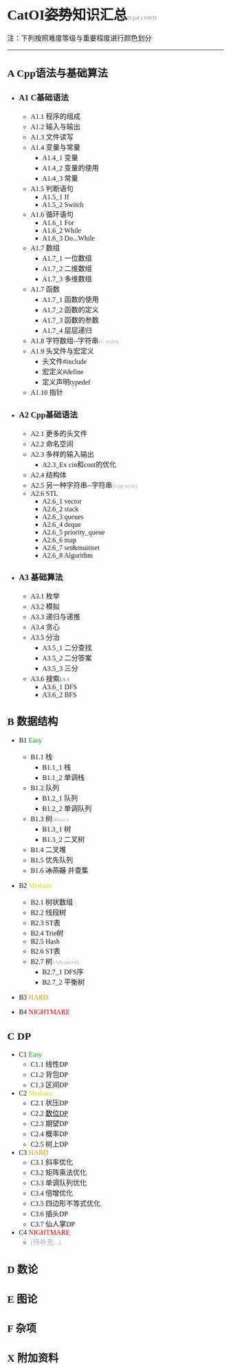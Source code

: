 <font face="YaHei Consolas Hybrid" size=3>

# CatOI~~姿势~~知识汇总<font color=#AAAAAA size=2>(Upd v1903)</font>

注：下列按照难度等级与重要程度进行颜色划分

<!--
<font color=#0000FF>易</font> 较易 中等 较难 难

普通 重要 肥肠重要
-->

---
## A Cpp语法与基础算法
 - ### A1 C基础语法
   - A1.1 程序的组成
   - A1.2 输入与输出
   - A1.3 文件读写
   - A1.4 变量与常量
     - A1.4_1 变量
     - A1.4_2 变量的使用
     - A1.4_3 常量
   - A1.5 判断语句
     - A1.5_1 If
     - A1.5_2 Switch
   - A1.6 循环语句
     - A1.6_1 For
     - A1.6_2 While
     - A1.6_3 Do...While
   - A1.7 数组
     - A1.7_1 一位数组
     - A1.7_2 二维数组
     - A1.7_3 多维数组
   - A1.7 函数
     - A1.7_1 函数的使用
     - A1.7_2 函数的定义
     - A1.7_3 函数的参数
     - A1.7_4 层层递归
   - A1.8 字符数组--字符串<font color=#AAAAAA size=2>(C style)</font>
   - A1.9 头文件与宏定义
     - 头文件#include
     - 宏定义#define
     - 定义声明typedef
   - A1.10 指针
 - ### A2 Cpp基础语法
   - A2.1 更多的头文件
   - A2.2 命名空间
   - A2.3 多样的输入输出 
     - A2.3_Ex cin和cout的优化
   - A2.4 结构体
   - A2.5 另一种字符串--字符串<font color=#AAAAAA size=2>(Cpp style)</font>
   - A2.6 STL
     - A2.6_1 vector
     - A2.6_2 stack
     - A2.6_3 queues
     - A2.6_4 deque
     - A2.6_5 priority_queue
     - A2.6_6 map
     - A2.6_7 set&muitiset
     - A2.6_8 Algorithm
 - ### A3 基础算法
   - A3.1 枚举
   - A3.2 模拟
   - A3.3 递归与递推
   - A3.4 贪心
   - A3.5 分治
     - A3.5_1 二分查找
     - A3.5_2 二分答案
     - A3.5_3 三分
   - A3.6 搜索<font color=#009900 size=2>Lv.1</font>
     - A3.6_1 DFS
     - A3.6_2 BFS
## B 数据结构
 - B1 <font color=#00AA00>Easy</font><!-- font color=#AAAAAA size=2 >(NOIP)</font -->
   -  B1.1 栈
      -  B1.1_1 栈
      -  B1.1_2 单调栈
   -  B1.2 队列
      -  B1.2_1 队列
      -  B1.2_2 单调队列
   -  B1.3 树<font size=2 color=#AAAAAA>(Basic)</font>
      -  B1.3_1 树
      -  B1.3_2 二叉树
   -  B1.4 二叉堆
   -  B1.5 优先队列
   -  B1.6 ~~冰茶姬~~ 并查集
 - B2 <font color=#DDDD11>Medium</font><!-- font color=#AAAAAA size=2>(Prov)</font -->
   - B2.1 树状数组
   - B2.2 线段树
   - B2.3 ST表
   - B2.4 Trie树
   - B2.5 Hash
   - B2.6 ST表
   - B2.7 树<font size=2 color=#AAAAAA>(Advanced)</font>
     - B2.7_1 DFS序
     - B2.7_2 平衡树

 - B3 <font color=#DD9900>HARD</font><!-- font color=#AAAAAA size=2>(NOI)</font -->
 - B4 <font color=#EE0000>NIGHTMARE</font><!-- font color=#AAAAAA size=2>(????)</font -->

## C DP
   - C1 <font color=#00AA00>Easy</font> 
     - C1.1 线性DP
     - C1.2 背包DP
     - C1.3 区间DP
   - C2 <font color=#DDDD11>Medium</font>
     - C2.1 状压DP
     - C2.2 [数位DP](.\LibKnlg\C2.2_DigitDP.md "==> 数位DP")
     - C2.3 期望DP
     - C2.4 概率DP
     - C2.5 树上DP
   - C3 <font color=#DD9900>HARD</font>
     - C3.1 斜率优化
     - C3.2 矩阵乘法优化
     - C3.3 单调队列优化
     - C3.4 倍增优化
     - C3.5 四边形不等式优化
     - C3.6 插头DP
     - C3.7 仙人掌DP
   - C4 <font color=#EE0000>NIGHTMARE</font>
     - <font color=#AAAAAA>(待补充...)</font>

## D 数论

## E 图论

## F 杂项

## X 附加资料

</font>